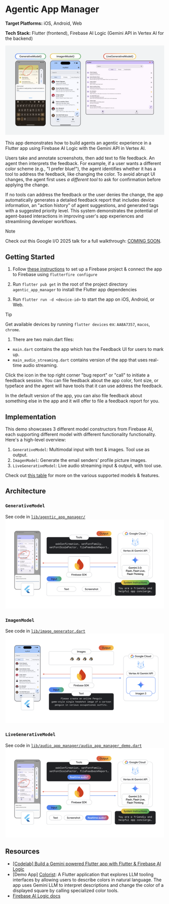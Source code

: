 # Agentic App Manager
**Target Platforms:** iOS, Android, Web

**Tech Stack:** Flutter (frontend), Firebase AI Logic (Gemini API in Vertex AI for the backend)

![Agentic App Manager – Firebase AI Model Constructors w/ Screenshots](README/AppScreenshots.png)

This app demonstrates how to build agents an agentic experience in a Flutter app 
using Firebase AI Logic with the Gemini API in Vertex AI. 

Users take and annotate screenshots, then add text to file feedback. An agent 
then interprets the feedback. For example, if a user wants a different color 
scheme (e.g., "I prefer blue!"), the agent identifies whether it has a tool to 
address the feedback, like changing the color. To avoid abrupt UI changes, 
the agent first uses _a different tool_ to ask for confirmation before applying 
the change. 

If no tools can address the feedback or the user denies the change, the app 
automatically generates a detailed feedback report that includes device information, 
an "action history" of agent suggestions, and generated tags with a suggested 
priority level. This system demonstrates the potential of agent-based 
interactions in improving user's app experiences and streamlining developer 
workflows.

> [!NOTE]
> Check out this Google I/O 2025 talk for a full walkthrough: [COMING SOON]().

## Getting Started

1. Follow [these instructions](https://firebase.google.com/docs/ai-logic/get-started?&api=vertex#set-up-firebase) 
to set up a Firebase project & connect the app to Firebase using `flutterfire configure`

1. Run `flutter pub get` in the root of the project directory `agentic_app_manager` to
install the Flutter app dependencies

1. Run `flutter run -d <device-id>` to start the app on iOS, Android, or Web. 

> [!TIP]
> Get available devices by running `flutter devices` ex: `AA8A7357`, `macos`, `chrome`.

1. There are two main.dart files:
- `main.dart` contains the app which has the Feedback UI for users to mark up.
- `main_audio_streaming.dart` contains version of the app that uses real-time 
audio streaming. 

Click the icon in the top right corner "bug report" or "call" to initiate a 
feedback session. You can file feedback about the app color, font size, or 
typeface and the agent will have tools that it can use address the feedback. 

In the default version of the app, you can also file feedback about something else
in the app and it will offer to file a feedback report for you. 

## Implementation
This demo showcases 3 different model constructors from Firebase AI, each
supporting different model with different functionality functionality. 
Here's a high-level overview:
1. `GenerativeModel`: Multimodal input with text & images. Tool use as output.
2. `ImagenModel`: Generate the email senders' profile picture images.
3. `LiveGenerativeModel`: Live audio streaming input & output, with tool use.

Check out [this table](https://firebase.google.com/docs/ai-logic/models) for more on the various supported models & features.

## Architecture

### `GenerativeModel`
See code in [`lib/agentic_app_manager/`](https://github.com/flutter/demos/blob/main/agentic_app_manager/lib/agentic_app_manager/)
![GenerativeModel Architecture Diagram](README/AgenticAppManagerArchitectureDiagram.png)

### `ImagenModel`
See code in [`lib/image_generator.dart`](https://github.com/flutter/demos/blob/main/agentic_app_manager/lib/image_generator.dart)
![ImagenModel Architecture Diagram](README/ImagenArchitectureDiagram.png)

### `LiveGenerativeModel`
See code in [`lib/audio_app_manager/audio_app_manager_demo.dart`](https://github.com/flutter/demos/blob/main/agentic_app_manager/lib/audio_app_manager/audio_app_manager_demo.dart)
![ImagenModel Architecture Diagram](README/AgenticAppManagerAudioArchitectureDiagram.png)

## Resources
- [[Codelab] Build a Gemini powered Flutter app with Flutter & Firebase AI Logic](https://codelabs.developers.google.com/codelabs/flutter-gemini-colorist)
- [Demo App] [Colorist](https://github.com/flutter/demos/tree/main/vertex_ai_firebase_flutter_app): A Flutter application that explores LLM tooling interfaces by allowing users to describe colors in natural language. The app uses Gemini LLM to interpret descriptions and change the color of a displayed square by calling specialized color tools.
- [Firebase AI Logic docs](https://firebase.google.com/docs/ai-logic)

